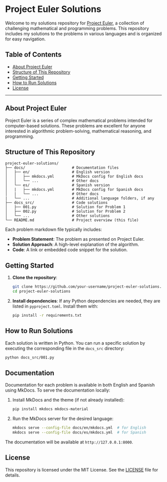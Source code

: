 # Project Euler Solutions

Welcome to my solutions repository for [Project Euler](https://projecteuler.net/), a collection of challenging mathematical and programming problems. This repository includes my solutions to the problems in various languages and is organized for easy navigation.

## Table of Contents
- [About Project Euler](#about-project-euler)
- [Structure of This Repository](#structure-of-this-repository)
- [Getting Started](#getting-started)
- [How to Run Solutions](#how-to-run-solutions)
- [License](#license)

---

## About Project Euler

Project Euler is a series of complex mathematical problems intended for computer-based solutions. These problems are excellent for anyone interested in algorithmic problem-solving, mathematical reasoning, and programming.

## Structure of This Repository

```plaintext
project-euler-solutions/
├── docs/                     # Documentation files
│   ├── en/                   # English version
│   │   ├── mkdocs.yml        # MkDocs config for English docs
│   │   └── ...               # Other docs
│   └── es/                   # Spanish version
│   |   ├── mkdocs.yml        # MkDocs config for Spanish docs
│   |   └── ...               # Other docs
|   └── ...                   # Additional language folders, if any
├── docs_src/                 # Code solutions
│   ├── 001.py                # Solution for Problem 1
│   ├── 002.py                # Solution for Problem 2
│   └── ...                   # Other solutions
└── README.md                 # Project overview (this file)
```

Each problem markdown file typically includes:
- **Problem Statement**: The problem as presented on Project Euler.
- **Solution Approach**: A high-level explanation of the algorithm.
- **Code**: A link or embedded code snippet for the solution.

## Getting Started

1. **Clone the repository**:
   ```bash
   git clone https://github.com/your-username/project-euler-solutions.git
   cd project-euler-solutions
   ```

2. **Install dependencies**:
   If any Python dependencies are needed, they are listed in `pyproject.toml`. Install them with:
   ```bash
   pip install -r requirements.txt
   ```

## How to Run Solutions

Each solution is written in Python. You can run a specific solution by executing the corresponding file in the `docs_src` directory:

```bash
python docs_src/001.py
```

## Documentation

Documentation for each problem is available in both English and Spanish using MkDocs. To serve the documentation locally:

1. Install MkDocs and the theme (if not already installed):
   ```bash
   pip install mkdocs mkdocs-material
   ```

2. Run the MkDocs server for the desired language:
   ```bash
   mkdocs serve --config-file docs/en/mkdocs.yml  # for English
   mkdocs serve --config-file docs/es/mkdocs.yml  # for Spanish
   ```

The documentation will be available at `http://127.0.0.1:8000`.

## License

This repository is licensed under the MIT License. See the [LICENSE](LICENSE) file for details.
